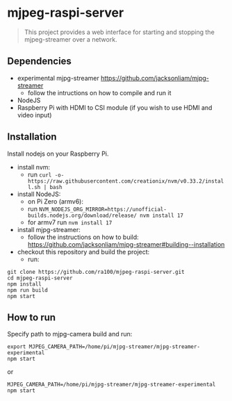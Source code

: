 # mjpeg-raspi-server

> This project provides a web interface for starting and stopping the mjpeg-streamer
> over a network.

## Dependencies

- experimental mjpg-streamer https://github.com/jacksonliam/mjpg-streamer
  - follow the intructions on how to compile and run it
- NodeJS
- Raspberry Pi with HDMI to CSI module (if you wish to use HDMI and video input)

## Installation

Install nodejs on your Raspberry Pi.

- install nvm:
  - run `curl -o- https://raw.githubusercontent.com/creationix/nvm/v0.33.2/install.sh | bash`
- install NodeJS:
  - on Pi Zero (armv6):
  - run `NVM_NODEJS_ORG_MIRROR=https://unofficial-builds.nodejs.org/download/release/ nvm install 17`
  - for armv7 run `nvm install 17`
- install mjpg-streamer:
  - follow the instructions on how to build: https://github.com/jacksonliam/mjpg-streamer#building--installation
- checkout this repository and build the project:
  - run:

```shell
git clone https://github.com/ra100/mjpeg-raspi-server.git
cd mjpeg-raspi-server
npm install
npm run build
npm start
```

## How to run

Specify path to mjpg-camera build and run:

```shell
export MJPEG_CAMERA_PATH=/home/pi/mjpg-streamer/mjpg-streamer-experimental
npm start
```

or

```shell
MJPEG_CAMERA_PATH=/home/pi/mjpg-streamer/mjpg-streamer-experimental npm start
```
